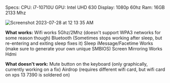 Specs: 
CPU: i7-10710U
GPU: Intel UHD 630
Display: 1080p 60hz
Ram: 16GB 2133 Mhz

![Screenshot 2023-07-28 at 12 13 35 AM](https://github.com/DaddySwift/XPS-13-7390-MacOS/assets/93786629/65d7d9cd-c6d3-486c-ad6b-1fe6b8022007)


**What works:**
Wifi works 5Ghz/2Mhz (doesn't support WPA3 networks for some reason though)
Bluetooth (Sometimes stops working after sleep, but re-entering and exiting sleep fixes it)
Sleep 
iMessage/Facetime Works (make sure to generate your own unique SMBIOS)
Screen Mirroring Works
Hdmi

**What doesn't work:**
Mute button on the keyboard (only graphically, currently working on a fix) 
Airdrop (requires different wifi card, but wifi card on xps 13 7390 is soldered on)



